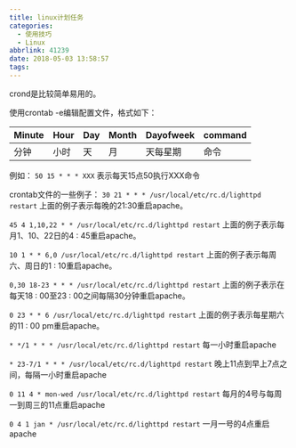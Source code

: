 ```yaml
---
title: linux计划任务
categories:
  - 使用技巧
  - Linux
abbrlink: 41239
date: 2018-05-03 13:58:57
tags:
---
```


crond是比较简单易用的。

使用crontab -e编辑配置文件，格式如下：
  <!--more-->
  
| Minute | Hour | Day  | Month | Dayofweek | command |
| ------ | ---- | ---- | ----- | --------- | ------- |
| 分钟   | 小时 | 天   | 月    | 天每星期  | 命令    |

例如：
``50 15 * * * XXX``
表示每天15点50执行XXX命令

crontab文件的一些例子：
``30 21 * * * /usr/local/etc/rc.d/lighttpd restart``
上面的例子表示每晚的21:30重启apache。

``45 4 1,10,22 * * /usr/local/etc/rc.d/lighttpd restart``
上面的例子表示每月1、10、22日的4 : 45重启apache。

``10 1 * * 6,0 /usr/local/etc/rc.d/lighttpd restart``
上面的例子表示每周六、周日的1 : 10重启apache。

``0,30 18-23 * * * /usr/local/etc/rc.d/lighttpd restart``
上面的例子表示在每天18 : 00至23 : 00之间每隔30分钟重启apache。

``0 23 * * 6 /usr/local/etc/rc.d/lighttpd restart``
上面的例子表示每星期六的11 : 00 pm重启apache。

``* */1 * * * /usr/local/etc/rc.d/lighttpd restart``
每一小时重启apache

``* 23-7/1 * * * /usr/local/etc/rc.d/lighttpd restart``
晚上11点到早上7点之间，每隔一小时重启apache

``0 11 4 * mon-wed /usr/local/etc/rc.d/lighttpd restart``
每月的4号与每周一到周三的11点重启apache

``0 4 1 jan * /usr/local/etc/rc.d/lighttpd restart``
一月一号的4点重启apache
